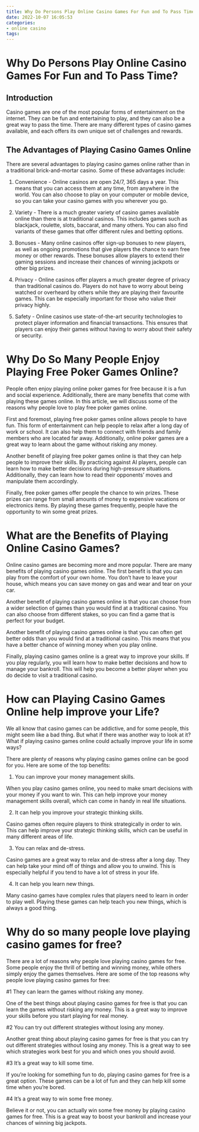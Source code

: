 ```yaml
---
title: Why Do Persons Play Online Casino Games For Fun and To Pass Time
date: 2022-10-07 16:05:53
categories:
- online casino
tags:
---
```



#  Why Do Persons Play Online Casino Games For Fun and To Pass Time?

## Introduction

Casino games are one of the most popular forms of entertainment on the internet. They can be fun and entertaining to play, and they can also be a great way to pass the time. There are many different types of casino games available, and each offers its own unique set of challenges and rewards.

## The Advantages of Playing Casino Games Online

There are several advantages to playing casino games online rather than in a traditional brick-and-mortar casino. Some of these advantages include:

1. Convenience - Online casinos are open 24/7, 365 days a year. This means that you can access them at any time, from anywhere in the world. You can also choose to play on your computer or mobile device, so you can take your casino games with you wherever you go.

2. Variety - There is a much greater variety of casino games available online than there is at traditional casinos. This includes games such as blackjack, roulette, slots, baccarat, and many others. You can also find variants of these games that offer different rules and betting options.

3. Bonuses - Many online casinos offer sign-up bonuses to new players, as well as ongoing promotions that give players the chance to earn free money or other rewards. These bonuses allow players to extend their gaming sessions and increase their chances of winning jackpots or other big prizes.

4. Privacy - Online casinos offer players a much greater degree of privacy than traditional casinos do. Players do not have to worry about being watched or overheard by others while they are playing their favourite games. This can be especially important for those who value their privacy highly.

5. Safety - Online casinos use state-of-the-art security technologies to protect player information and financial transactions. This ensures that players can enjoy their games without having to worry about their safety or security.

#  Why Do So Many People Enjoy Playing Free Poker Games Online?

People often enjoy playing online poker games for free because it is a fun and social experience. Additionally, there are many benefits that come with playing these games online. In this article, we will discuss some of the reasons why people love to play free poker games online.

First and foremost, playing free poker games online allows people to have fun. This form of entertainment can help people to relax after a long day of work or school. It can also help them to connect with friends and family members who are located far away. Additionally, online poker games are a great way to learn about the game without risking any money.

Another benefit of playing free poker games online is that they can help people to improve their skills. By practicing against AI players, people can learn how to make better decisions during high-pressure situations. Additionally, they can learn how to read their opponents’ moves and manipulate them accordingly.

Finally, free poker games offer people the chance to win prizes. These prizes can range from small amounts of money to expensive vacations or electronics items. By playing these games frequently, people have the opportunity to win some great prizes.

#  What are the Benefits of Playing Online Casino Games?

Online casino games are becoming more and more popular. There are many benefits of playing casino games online. The first benefit is that you can play from the comfort of your own home. You don’t have to leave your house, which means you can save money on gas and wear and tear on your car.

Another benefit of playing casino games online is that you can choose from a wider selection of games than you would find at a traditional casino. You can also choose from different stakes, so you can find a game that is perfect for your budget.

Another benefit of playing casino games online is that you can often get better odds than you would find at a traditional casino. This means that you have a better chance of winning money when you play online.

Finally, playing casino games online is a great way to improve your skills. If you play regularly, you will learn how to make better decisions and how to manage your bankroll. This will help you become a better player when you do decide to visit a traditional casino.

#  How can Playing Casino Games Online help improve your Life?

We all know that casino games can be addictive, and for some people, this might seem like a bad thing. But what if there was another way to look at it? What if playing casino games online could actually improve your life in some ways?

There are plenty of reasons why playing casino games online can be good for you. Here are some of the top benefits:

1. You can improve your money management skills.

When you play casino games online, you need to make smart decisions with your money if you want to win. This can help improve your money management skills overall, which can come in handy in real life situations.

2. It can help you improve your strategic thinking skills.

Casino games often require players to think strategically in order to win. This can help improve your strategic thinking skills, which can be useful in many different areas of life.

3. You can relax and de-stress.

Casino games are a great way to relax and de-stress after a long day. They can help take your mind off of things and allow you to unwind. This is especially helpful if you tend to have a lot of stress in your life.

4. It can help you learn new things.

Many casino games have complex rules that players need to learn in order to play well. Playing these games can help teach you new things, which is always a good thing.

#  Why do so many people love playing casino games for free?

There are a lot of reasons why people love playing casino games for free. Some people enjoy the thrill of betting and winning money, while others simply enjoy the games themselves. Here are some of the top reasons why people love playing casino games for free:

#1 They can learn the games without risking any money.

One of the best things about playing casino games for free is that you can learn the games without risking any money. This is a great way to improve your skills before you start playing for real money.

#2 You can try out different strategies without losing any money.

Another great thing about playing casino games for free is that you can try out different strategies without losing any money. This is a great way to see which strategies work best for you and which ones you should avoid.

#3 It’s a great way to kill some time.

If you’re looking for something fun to do, playing casino games for free is a great option. These games can be a lot of fun and they can help kill some time when you’re bored.

#4 It’s a great way to win some free money.

Believe it or not, you can actually win some free money by playing casino games for free. This is a great way to boost your bankroll and increase your chances of winning big jackpots.